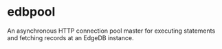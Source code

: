 # edbpool
An asynchronous HTTP connection pool master for executing statements and fetching records at an EdgeDB instance. 
